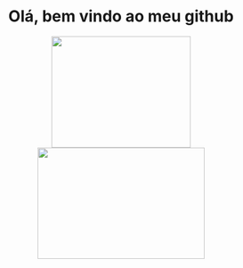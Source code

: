 <div align="center">
	<center><h1>Olá, bem vindo ao meu github</h1></center>
	<img style="height: 200px; width: 250px;" src="https://github-readme-stats.vercel.app/api/top-langs/?username=MrZkexe&layout=compact&langs_count=7&theme=gotham">
	<img style="height: 200px; width: 300px;" src="https://github-readme-stats.vercel.app/api?username=MrZkexe&show_icons=true&theme=gotham&include_all_commits=true&count_private=true">
</div>
